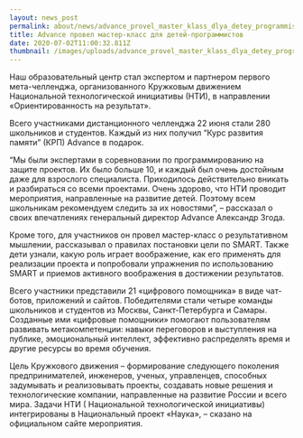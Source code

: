 ```yaml
---
layout: news_post
permalink: about/news/advance_provel_master_klass_dlya_detey_programmistov/index.html
title: Advance провел мастер-класс для детей-программистов
date: 2020-07-02T11:00:32.811Z
thumbnail: /images/uploads/advance_provel_master_klass_dlya_detey_programmistov-01.jpg
---
```

Наш образовательный центр стал экспертом и партнером первого мета-челленджа, организованного Кружковым движением Национальной технологической инициативы (НТИ), в направлении «Ориентированность на результат».
 
Всего участниками дистанционного челленджа 22 июня стали 280 школьников и студентов. Каждый из них получил “Курс развития памяти” (КРП) Advance в подарок. 
 
“Мы были экспертами в соревновании по программированию на защите проектов. Их было больше 10, и каждый был очень достойным даже для взрослого специалиста. Приходилось действительно вникать и разбираться со всеми проектами.  Очень здорово, что НТИ проводит мероприятия, направленные на развитие детей. Поэтому всем школьникам рекомендуем следить за их новостями”, – рассказал о своих впечатлениях генеральный директор Advance Александр Згода. 

Кроме того,  для участников он провел мастер-класс о результативном мышлении, рассказывал о правилах постановки цели по SMART. Также дети узнали, какую роль играет воображение, как его применять для реализации проекта и попробовали упражнения по использованию SMART и приемов активного воображения в достижении результатов. 


Всего участники представили 21 «цифрового помощника» в виде чат-ботов, приложений и сайтов. Победителями стали четыре команды школьников и студентов из Москвы, Санкт-Петербурга и Самары. Созданные ими «цифровые помощники» помогают пользователям развивать метакомпетенции: навыки переговоров и выступления на публике, эмоциональный интеллект, эффективно распределять время и другие ресурсы во время обучения.

Цель Кружкового движения – формирование следующего поколения предпринимателей, инженеров, ученых, управленцев, способных задумывать и реализовывать проекты, создавать новые решения и технологические компании, направленные на развитие России и всего мира. Задачи НТИ ( Национальной технологической инициативы) интегрированы в Национальный проект «Наука», – сказано на официальном сайте мероприятия.